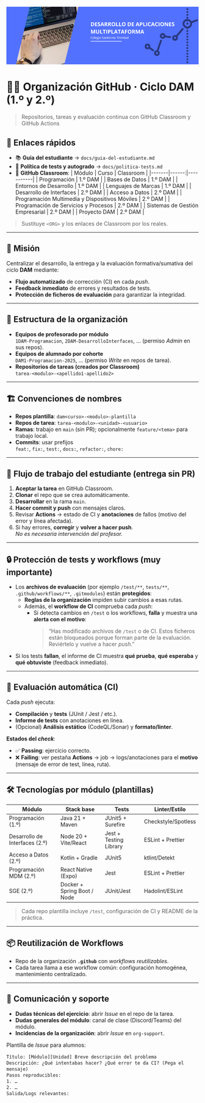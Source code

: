 ![Logo del centro](../banner-dam.png)

# 👩‍🏫 Organización GitHub · Ciclo DAM (1.º y 2.º)
> Repositorios, tareas y evaluación continua con GitHub Classroom y GitHub Actions

## 📌 Enlaces rápidos
- 📚 **Guía del estudiante** → `docs/guia-del-estudiante.md`
- 🧪 **Política de tests y autogrado** → `docs/politica-tests.md`
- 🏫 **GitHub Classroom**:
  | Módulo | Curso | Classroom |
  |-------|------:|-----------|
  | Programación | 1.º DAM | <enlace>
  | Bases de Datos | 1.º DAM | <enlace>
  | Entornos de Desarrollo | 1.º DAM | <enlace>
  | Lenguajes de Marcas | 1.º DAM | <enlace>
  | Desarrollo de Interfaces | 2.º DAM | <enlace>
  | Acceso a Datos | 2.º DAM | <enlace>
  | Programación Multimedia y Dispositivos Móviles | 2.º DAM | <enlace>
  | Programación de Servicios y Procesos | 2.º DAM | <enlace>
  | Sistemas de Gestión Empresarial | 2.º DAM | <enlace>
  | Proyecto DAM | 2.º DAM | <enlace>

> Sustituye `<ORG>` y los enlaces de Classroom por los reales.

---

## 🎯 Misión
Centralizar el desarrollo, la entrega y la evaluación formativa/sumativa del ciclo **DAM** mediante:
- **Flujo automatizado** de corrección (CI) en cada *push*.
- **Feedback inmediato** de errores y resultados de tests.
- **Protección de ficheros de evaluación** para garantizar la integridad.

---

## 🧩 Estructura de la organización
- **Equipos de profesorado por módulo**  
  `1DAM-Programacion`, `2DAM-DesarrolloInterfaces`, … (permiso *Admin* en sus repos).
- **Equipos de alumnado por cohorte**  
  `DAM1-Programacion-2025`, … (permiso *Write* en repos de tarea).
- **Repositorios de tareas (creados por Classroom)**  
  `tarea-<modulo>-<apellido1-apellido2>`

---

## 🏗️ Convenciones de nombres
- **Repos plantilla**: `dam<curso>-<modulo>-plantilla`
- **Repos de tarea**: `tarea-<modulo>-<unidad>-<usuario>`
- **Ramas**: trabajo en `main` (sin PR); opcionalmente `feature/<tema>` para trabajo local.
- **Commits**: usar prefijos  
  `feat:`, `fix:`, `test:`, `docs:`, `refactor:`, `chore:`

---

## 🚀 Flujo de trabajo del estudiante (entrega sin PR)
1. **Aceptar la tarea** en GitHub Classroom.
2. **Clonar** el repo que se crea automáticamente.
3. **Desarrollar** en la rama `main`.
4. **Hacer commit y push** con mensajes claros.
5. Revisar **Actions** → estado de CI y **anotaciones** de fallos (motivo del error y línea afectada).
6. Si hay errores, **corregir** y **volver a hacer push**.  
   *No es necesaria intervención del profesor.*

---

## 🔒 Protección de tests y workflows (muy importante)
- Los **archivos de evaluación** (por ejemplo `/test/**`, `tests/**`, `.github/workflows/**`, `.gitmodules`) están **protegidos**:
  - **Reglas de la organización** impiden subir cambios a esas rutas.
  - Además, el **workflow de CI** comprueba cada *push*:
    - Si detecta cambios en `/test` o los workflows, **falla** y muestra una **alerta con el motivo**:
      > “Has modificado archivos de `/test` o de CI. Estos ficheros están bloqueados porque forman parte de la evaluación. Reviértelo y vuelve a hacer *push*.”
- Si los tests **fallan**, el informe de CI muestra **qué prueba**, **qué esperaba** y **qué obtuviste** (feedback inmediato).

---

## 🧪 Evaluación automática (CI)
Cada *push* ejecuta:
- **Compilación** y **tests** (JUnit / Jest / etc.).
- **Informe de tests** con anotaciones en línea.
- (Opcional) **Análisis estático** (CodeQL/Sonar) y **formato/linter**.

**Estados del *check***:
- ✅ **Passing**: ejercicio correcto.
- ❌ **Failing**: ver pestaña **Actions** → job → logs/anotaciones para el **motivo** (mensaje de error de test, línea, ruta).

---

## 🛠️ Tecnologías por módulo (plantillas)
| Módulo | Stack base | Tests | Linter/Estilo |
|-------|------------|-------|----------------|
| Programación (1.º) | Java 21 + Maven | JUnit5 + Surefire | Checkstyle/Spotless |
| Desarrollo de Interfaces (2.º) | Node 20 + Vite/React | Jest + Testing Library | ESLint + Prettier |
| Acceso a Datos (2.º) | Kotlin + Gradle | JUnit5 | ktlint/Detekt |
| Programación MDM (2.º) | React Native (Expo) | Jest | ESLint + Prettier |
| SGE (2.º) | Docker + Spring Boot / Node | JUnit/Jest | Hadolint/ESLint |

> Cada repo plantilla incluye `/test`, configuración de CI y README de la práctica.

---

## 📦 Reutilización de Workflows
- Repo de la organización **`.github`** con *workflows reutilizables*.
- Cada tarea llama a ese workflow común: configuración homogénea, mantenimiento centralizado.

---

## 📣 Comunicación y soporte
- **Dudas técnicas del ejercicio**: abrir *Issue* en el repo de la tarea.
- **Dudas generales del módulo**: canal de clase (Discord/Teams) del módulo.
- **Incidencias de la organización**: abrir *Issue* en `org-support`.

Plantilla de *Issue* para alumnos:
```text
Título: [Módulo][Unidad] Breve descripción del problema
Descripción: ¿Qué intentabas hacer? ¿Qué error te da CI? (Pega el mensaje)
Pasos reproducibles:
1. …
2. …
Salida/Logs relevantes:
